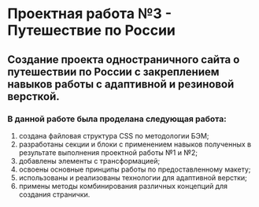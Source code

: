 # Проектная работа №3 - Путешествие по России

## Создание проекта одностраничного сайта о путешествии по России с закреплением навыков работы с адаптивной и резиновой версткой.

### В данной работе была проделана следующая работа:
1. создана файловая структура CSS по методологии БЭМ;
2. разработаны секции и блоки с применением навыков полученных в результате выполнения проектной работы №1 и №2;
3. добавлены элементы с трансформацией;
4. освоены основные принципы работы по предоставленному макету;
5. использованы и реализованы технологии для адаптивной верстки;
6. примены методы комбинирования различных концепций для создания странички.

